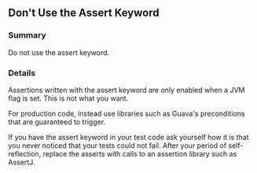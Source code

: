 ## Don't Use the Assert Keyword

### Summary

Do not use the assert keyword.

### Details

Assertions written with the assert keyword are only enabled when a JVM flag is set. This is not what you want.

For production code, instead use libraries such as Guava's preconditions that are guaranteed to trigger.

If you have the assert keyword in your test code ask yourself how it is that you never noticed that your tests could not fail. After your period of self-reflection, replace the asserts with calls to an assertion library such as AssertJ.
